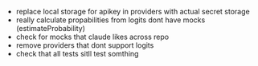 - replace local storage for apikey in providers with actual secret storage
- really calculate propabilities from logits dont have mocks (estimateProbability)
- check for mocks that claude likes across repo
- remove providers that dont support logits
- check that all tests sitll test somthing